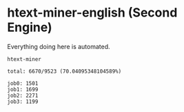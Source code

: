 # htext-miner-english (Second Engine)

Everything doing here is automated.

```
htext-miner

total: 6670/9523 (70.04095348104589%)

job0: 1501
job1: 1699
job2: 2271
job3: 1199
```